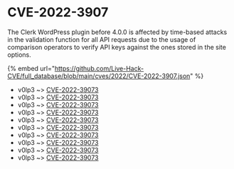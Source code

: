 # CVE-2022-3907

The Clerk WordPress plugin before 4.0.0 is affected by time-based attacks in the validation function for all API requests due to the usage of comparison operators to verify API keys against the ones stored in the site options.

{% embed url="https://github.com/Live-Hack-CVE/full_database/blob/main/cves/2022/CVE-2022-3907.json" %}


* v0lp3 ~> [CVE-2022-39073](https://www.alice-snow.ru/2022/database/cve-2022-3907/cve-2022-39073-v0lp3)
* v0lp3 ~> [CVE-2022-39073](https://www.alice-snow.ru/2022/database/cve-2022-3907/cve-2022-39073-v0lp3)
* v0lp3 ~> [CVE-2022-39073](https://www.alice-snow.ru/2022/database/cve-2022-3907/cve-2022-39073-v0lp3)
* v0lp3 ~> [CVE-2022-39073](https://www.alice-snow.ru/2022/database/cve-2022-3907/cve-2022-39073-v0lp3)
* v0lp3 ~> [CVE-2022-39073](https://www.alice-snow.ru/2022/database/cve-2022-3907/cve-2022-39073-v0lp3)
* v0lp3 ~> [CVE-2022-39073](https://www.alice-snow.ru/2022/database/cve-2022-3907/cve-2022-39073-v0lp3)
* v0lp3 ~> [CVE-2022-39073](https://www.alice-snow.ru/2022/database/cve-2022-3907/cve-2022-39073-v0lp3)
* v0lp3 ~> [CVE-2022-39073](https://www.alice-snow.ru/2022/database/cve-2022-3907/cve-2022-39073-v0lp3)
* v0lp3 ~> [CVE-2022-39073](https://www.alice-snow.ru/2022/database/cve-2022-3907/cve-2022-39073-v0lp3)
* v0lp3 ~> [CVE-2022-39073](https://www.alice-snow.ru/2022/database/cve-2022-3907/cve-2022-39073-v0lp3)